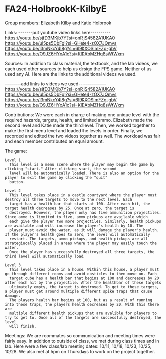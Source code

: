 # FA24-HolbrookK-KilbyE

Group members: Elizabeth Kilby and Katie Holbrook

Links:
-------put youtube video links here----------
https://youtu.be/sjfD3MKjb7Y?si=onRjjS4582A1UKA0
https://youtu.be/uI5ps5DbFgI?si=GHete4-zOX7JQmvs
https://youtu.be/l3mNkcY4I8g?si=6I9KXOSImFZg-gbV
https://youtu.be/O9JZ6HYxA1c?si=KIDAbMZHq8sWtWxm

Sources:
  In addition to class material, the textbook, and the lab videos, we each used other sources to help us design
  the FPS game. Neither of us used any AI. Here are the links to the additional videos we used.
  
  --------add links to videos we used--------------
  https://youtu.be/sjfD3MKjb7Y?si=onRjjS4582A1UKA0
  https://youtu.be/uI5ps5DbFgI?si=GHete4-zOX7JQmvs
  https://youtu.be/l3mNkcY4I8g?si=6I9KXOSImFZg-gbV
  https://youtu.be/O9JZ6HYxA1c?si=KIDAbMZHq8sWtWxm
  
Contributions:
  We were each in charge of making one unique level with the required hazards, targets, health, and limited ammo. 
  Elizabeth made the second level and Katie made the third level. Then, we worked together to make the first menu level
  and loaded the levels in order. Finally, we recorded and edited the two videos together as well. The workload was fair and
  each member contributed an equal amount.

  The game:
  
    Level 1
      This level is a menu scene where the player may begin the game by clicking "start." After clicking start, the second 
      level will be automatically loaded. There is also an option for the player to exit the game by clicking the "quit" 
      button.
      
    Level 2
      This level takes place in a castle courtyard where the player must destroy all three targets to move to the next level. Each
      target has a health bar that starts at 100. After each hit, the target health decreases by 25. Once at zero, the target is 
      destroyed. However, the player only has five ammunition projectiles. Since ammo is limmited to five, ammo pickups are available which 
      each give the player two more projectiles. Similarly, health pickups are available and will increase the player's health by 10. The 
      player must avoid the water, as it will damage the player's health. If the player's health goes to zero, the level will automatically
      restart. The targets, ammo pickups, and health pickups are all strategiucally placed in areas where the player may easily touch the water.
      Once the player has successfully destroyed all three targets, the third level will automatically load.

    Level 3
      This level takes place in a house. Within this house, a player must go through different rooms and avoid obsticles to then move on. Each
      target cube has a health bar that begins at 100 and decreases by 20 after each hit by the projectile. After the healthbar of these targets
      ultimately empty, the target is destroyed. To get to these targets, a player must get around multiple different spike traps that cause damage. 
      The players health bar begins at 100, but as a result of running into these traps, the players health decreases by 20. With this there are
      multiple different health pickups that are avalible for players to try to get to. Once all of the targets are successfully destroyed, the level
      will finish.

Meetings:
  We are roommates so communication and meeting times were fairly easy. In addition to outside of class, we met during class times and in lab.
  Here were a few class/lab meeting dates: 10/11, 10/18, 10/23, 10/25, 10/28. We also met at 5pm on Thursdays to work on the project together.
